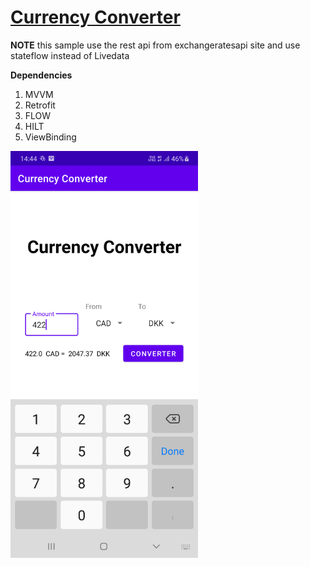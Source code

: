 # [Currency Converter](https://github.com/amirhusseinSSoori/Currency-Converter)

**NOTE** this sample  use the rest api from exchangeratesapi site and use stateflow instead of Livedata 

**Dependencies**
1. MVVM
2. Retrofit
3. FLOW 
4. HILT
5. ViewBinding




<img src="/screenshots/pic.png" width="300" >
